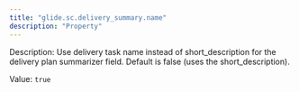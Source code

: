 ```yaml
---
title: "glide.sc.delivery_summary.name"
description: "Property"
---
```


Description: Use delivery task name instead of short_description for the delivery plan summarizer field. Default is false (uses the short_description).

Value: `true`
